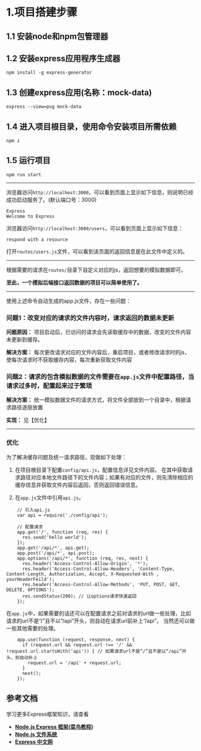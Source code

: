 # 1.项目搭建步骤

## 1.1 安装node和npm包管理器

## 1.2 安装express应用程序生成器

```
npm install -g express-generator
```

## 1.3 创建express应用(名称：mock-data)

```
express --view=pug mock-data
```

## 1.4 进入项目根目录，使用命令安装项目所需依赖

```
npm i
```

## 1.5 运行项目

```
npm run start
```

---

浏览器访问```http://localhost:3000```，可以看到页面上显示如下信息，则说明已经成功启动服务了。(默认端口号：3000)
```
Express
Welcome to Express
```

浏览器访问```http://localhost:3000/users```，可以看到页面上显示如下信息：
```
respond with a resource
```
打开```routes/users.js```文件，可以看到该页面的返回信息是在此文件中定义的。

---

根据需要的请求在```routes/```目录下自定义对应的js，返回想要的模拟数据即可。

**至此，一个模拟后端接口返回数据的项目可以简单使用了。**

---
使用上述命令自动生成的app.js文件，存在一些问题：

### 问题1：改变对应的请求的文件内容时，请求返回的数据未更新

**问题原因：** 项目启动后，已访问的请求会先读取缓存中的数据，改变的文件内容未更新到缓存。

**解决方案：** 每次更改请求对应的文件内容后，重启项目，或者修改请求时的js，使每次请求时不获取缓存内容，每次重新获取文件内容

### 问题2：请求的包含模拟数据的文件需要在```app.js```文件中配置路径，当请求过多时，配置起来过于繁琐

**解决方案：** 统一模拟数据文件的请求方式，将文件全部放到一个目录中，根据请求路径逐层放置

**实现：** 见【优化】

---

### 优化

为了解决缓存问题及统一请求路径，现做如下处理：

1. 在项目根目录下配置```config/api.js```，配置信息详见文件内容。
   在其中获取请求路径对应本地文件路径下的文件内容；如果有对应的文件，则先清除相应的缓存信息并获取文件内容后返回，否则返回错误信息。

2. 在```app.js```文件中引用```api.js```。
```
    // 引入api.js
    var api = require('./config/api');
```

```
    // 配置请求
    app.get('/', function (req, res) {
      res.send('hello world');
    });
    app.get('/api/*', api.get);
    app.post('/api/*', api.post);
    app.options('/api/*', function (req, res, next) {
      res.header('Access-Control-Allow-Origin', '*');
      res.header('Access-Control-Allow-Headers', 'Content-Type, Content-Length, Authorization, Accept, X-Requested-With , yourHeaderFeild');
      res.header('Access-Control-Allow-Methods', 'PUT, POST, GET, DELETE, OPTIONS');
      res.sendStatus(200); // 让options请求快速返回
    });
```

在```app.js```中，如果需要的话还可以在配置请求之前对请求的url做一些处理，比如请求的url不是“/”且不以“/api”开头，则自动在请求url前补上“/api”。
当然还可以做一些其他需要的处理。
```
    app.use(function (request, response, next) {
      if (request.url && request.url !== '/' && !request.url.startsWith('api')) { // 如果请求url不是“/”且不是以“/api”开头，则自动补上
        request.url = '/api' + request.url;
      }
      next();
    });
```

## 参考文档

学习更多Express框架知识，请查看

- [**Node.js Express 框架(菜鸟教程)**](https://www.runoob.com/nodejs/nodejs-express-framework.html)
- [**Node.js 文件系统**](https://www.runoob.com/nodejs/nodejs-fs.html)
- [**Express 中文网**](https://www.expressjs.com.cn/)
